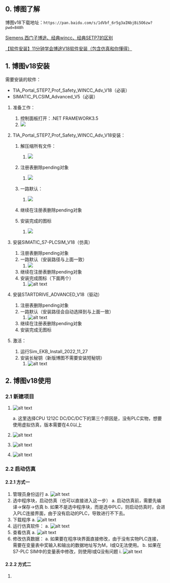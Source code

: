 ## 0. 博图了解

博图v18下载地址：`https://pan.baidu.com/s/1dVbf_6r5g3aINbjBi5O6zw?pwd=848h`

[Siemens 西门子博途、经典wincc、经典SETP7的区别](https://www.cnblogs.com/ybqjymy/p/17613513.html)

[【软件安装】11分钟学会博途V18软件安装（包含仿真和你懂得）](https://www.bilibili.com/video/BV1UY411m7Pf/?spm_id_from=333.337.search-card.all.click)

## 1. 博图v18安装

需要安装的软件：

- TIA_Portal_STEP7_Prof_Safety_WINCC_Adv_V18（必装）
- SIMATIC_PLCSIM_Advanced_V5（必装）

1. 准备工作：

	1. 控制面板打开：.NET FRAMEWORK3.5
	2. ![](assets/20250323.png)

2. TIA_Portal_STEP7_Prof_Safety_WINCC_Adv_V18安装：

	1. 解压缩所有文件：
		1. ![](assets/20250323-1.png)
	2. 注册表删除pending对象
		1. ![](assets/20250323-2.png)

	3. 一路默认：
		1. ![](assets/20250323-3.png)
	4. 继续在注册表删除pending对象
	5. 安装完成的图标
		1. ![](assets/20250323-4.png)

3. 安装SIMATIC_S7-PLCSIM_V18（仿真）

    1. 注册表删除pending对象
    2. 一路默认（安装路径与上面一致）
        1. ![](assets/20250323-5.png)
    3. 继续在注册表删除pending对象
    4. 安装完成图标（下面两个）
        1. ![alt text](assets/image.png)

4. 安装STARTDRIVE_ADVANCED_V18（驱动）

    1. 注册表删除pending对象
    2. 一路默认（安装路径会自动选择到与上面一致）
        1. ![alt text](assets/image-1.png)
    3. 继续在注册表删除pending对象
    4. 安装完成无图标

5. 激活：

    1. 运行Sim_EKB_Install_2022_11_27
    2. 安装长秘钥（新版博图不需要安装短秘钥）
        1. ![alt text](assets/image-2.png)

## 2. 博图v18使用

### 2.1 新建项目

1. ![alt text](assets/image-3.png)

    a. 这里选择CPU 1212C DC/DC/DC下的第三个原因是，没有PLC实物，想要使用虚拟仿真，版本需要在4.0以上

2. ![alt text](assets/image-4.png)
3. ![alt text](assets/image-5.png)
4. ![alt text](assets/image-6.png)

### 2.2 启动仿真

#### 2.2.1 方式一

1. 管理员身份运行
        a. ![alt text](assets/image-7.png)
2. 选中程序块，启动仿真（也可以直接进入这一步）
    a. 启动仿真前，需要先编译→保存→仿真
    b. 如果不是选中程序块，而是选中PLC，则启动仿真时，会进入PLC连接界面，由于没有启动的PLC，导致进行不下去。
3. 下载程序
    a. ![alt text](assets/image-8.png)
4. 运行仿真软件：
    a. ![alt text](assets/image-9.png)
5. 查看仿真
    a. ![alt text](assets/image-10.png)
6. 修改仿真数据：
    a. 如果要在程序块界面直接修改，由于没有实物PLC连接，需要在变量表中奖输入和输出的数据地址写为M，I或Q无法使用。
    b. 如果在S7-PLC SIM中的变量表中修改，则使用I或Q没有问题
        i. ![alt text](assets/image-11.png)

#### 2.2.2 方式二

1. 